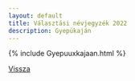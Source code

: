 ```yaml
---
layout: default
title: Választási névjegyzék 2022
description: Gyepükaján
---
```


{% include Gyepuuxkajaan.html %}

[Vissza](./)